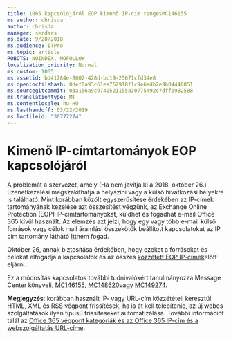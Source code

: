 ```yaml
---
title: 1065 kapcsolójáról EOP kimenő IP-cím rangesMC146155
ms.author: chrisda
author: chrisda
manager: serdars
ms.date: 9/28/2018
ms.audience: ITPro
ms.topic: article
ROBOTS: NOINDEX, NOFOLLOW
localization_priority: Normal
ms.custom: 1065
ms.assetid: bd41784e-8002-428d-bc19-25671cfd34e8
ms.openlocfilehash: 0def0a93c61ea762918f1c9e6edb2e9b04446851
ms.sourcegitcommit: 03a156a9c9740521155a30775492c7dff0982588
ms.translationtype: MT
ms.contentlocale: hu-HU
ms.lasthandoff: 03/22/2019
ms.locfileid: "30777274"
---
```

# <a name="deprecation-of-eop-outbound-ip-address-ranges"></a>Kimenő IP-címtartományok EOP kapcsolójáról

A problémát a szervezet, amely (Ha nem javítja ki a 2018. október 26.) üzenetkezelési megszakíthatja a helyszíni vagy a külső hivatkozási helyekre is található. Mint korábban közölt egyszerűsítése érdekében az IP-címek tartományának kezelése azt összesítést végzünk, az Exchange Online Protection (EOP) IP-címtartományokat, küldhet és fogadhat e-mail Office 365 kívül használt. Az elemzés azt jelzi, hogy egy vagy több e-mail külső források vagy célok mail áramlási összekötők beállított kapcsolatokat az IP cím tartomány látható [Itt](https://docs.microsoft.com/office365/SecurityCompliance/eop/exchange-online-protection-ip-addresses)nem fogad.
  
Október 26, annak biztosítása érdekében, hogy ezeket a forrásokat és célokat elfogadja a kapcsolatok és az összes [közzétett EOP IP-címek](https://docs.microsoft.com/office365/SecurityCompliance/eop/exchange-online-protection-ip-addresses)előtt eljárni.
  
Ez a módosítás kapcsolatos további tudnivalókért tanulmányozza Message Center könyveli, [MC146155](https://portal.office.com/AdminPortal/home?switchtomodern=true#/MessageCenter?id=MC146155), [MC148620](https://portal.office.com/AdminPortal/home?switchtomodern=true#/MessageCenter?id=MC148620)vagy [MC149274](https://portal.office.com/AdminPortal/home?switchtomodern=true#/MessageCenter?id=MC149274).
  
 **Megjegyzés**: korábban használt IP- vagy URL-cím közzétételi keresztül HTML, XML és RSS végpont frissítések, ha is át kell telepítenie, az új webes szolgáltatások ilyen típusú frissítéseket automatizálása. További információt talál az [Office 365 végpont kategóriák és az Office 365 IP-cím és a webszolgáltatás URL-címe](https://techcommunity.microsoft.com/t5/Office-365-Blog/Announcing-Office-365-endpoint-categories-and-Office-365-IP/ba-p/177638).
  

